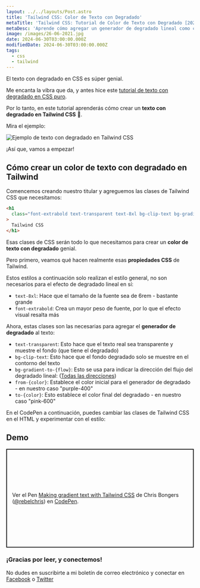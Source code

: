 ```yaml
---
layout: ../../layouts/Post.astro
title: 'Tailwind CSS: Color de Texto con Degradado'
metaTitle: 'Tailwind CSS: Tutorial de Color de Texto con Degradado [2024]'
metaDesc: 'Aprende cómo agregar un generador de degradado lineal como color de texto con Tailwind CSS. Prueba el ejemplo demo en CodePen.'
image: /images/26-06-2021.jpg
date: 2024-06-30T03:00:00.000Z
modifiedDate: 2024-06-30T03:00:00.000Z
tags:
  - css
  - tailwind
---
```


El texto con degradado en CSS es súper genial.

Me encanta la vibra que da, y antes hice este [tutorial de texto con degradado en CSS puro](https://daily-dev-tips.com/posts/css-gradient-text-effect/).

Por lo tanto, en este tutorial aprenderás cómo crear un **texto con degradado en Tailwind CSS** 👀.

Mira el ejemplo:

![Ejemplo de texto con degradado en Tailwind CSS](https://cdn.hashnode.com/res/hashnode/image/upload/v1643118038139/2fikdgdXE6.png)

¡Así que, vamos a empezar!

## Cómo crear un color de texto con degradado en Tailwind

Comencemos creando nuestro titular y agreguemos las clases de Tailwind CSS que necesitamos:

```html
<h1
  class="font-extrabold text-transparent text-8xl bg-clip-text bg-gradient-to-r from-purple-400 to-pink-600"
>
  Tailwind CSS
</h1>
```

Esas clases de CSS serán todo lo que necesitamos para crear un **color de texto con degradado** genial.

Pero primero, veamos qué hacen realmente esas **propiedades CSS** de Tailwind.

Estos estilos a continuación solo realizan el estilo general, no son necesarios para el efecto de degradado lineal en sí:

- `text-8xl`: Hace que el tamaño de la fuente sea de 6rem - bastante grande
- `font-extrabold`: Crea un mayor peso de fuente, por lo que el efecto visual resalta más

Ahora, estas clases son las necesarias para agregar el **generador de degradado** al texto:

- `text-transparent`: Esto hace que el texto real sea transparente y muestre el fondo (que tiene el degradado)
- `bg-clip-text`: Esto hace que el fondo degradado solo se muestre en el contorno del texto
- `bg-gradient-to-{flow}`: Esto se usa para indicar la dirección del flujo del degradado lineal: ([Todas las direcciones](https://tailwindcss.com/docs/background-image))
- `from-{color}`: Establece el color inicial para el generador de degradado - en nuestro caso "purple-400"
- `to-{color}`: Esto establece el color final del degradado - en nuestro caso "pink-600"

En el CodePen a continuación, puedes cambiar las clases de Tailwind CSS en el HTML y experimentar con el estilo:

## Demo
<p class="codepen" data-height="265" data-theme-id="dark" data-default-tab="result" data-user="rebelchris" data-slug-hash="NWpmEJg" style="height: 265px; box-sizing: border-box; display: flex; align-items: center; justify-content: center; border: 2px solid; margin: 1em 0; padding: 1em;" data-pen-title="Making gradient text with Tailwind CSS">
  <span>Ver el Pen <a href="https://codepen.io/rebelchris/pen/NWpmEJg">
  Making gradient text with Tailwind CSS</a> de Chris Bongers (<a href="https://codepen.io/rebelchris">@rebelchris</a>)
  en <a href="https://codepen.io">CodePen</a>.</span>
</p>
<script async defer src="https://cpwebassets.codepen.io/assets/embed/ei.js"></script>

### ¡Gracias por leer, y conectemos!

No dudes en suscribirte a mi boletín de correo electrónico y conectar en [Facebook](https://www.facebook.com/DailyDevTipsBlog) o [Twitter](https://twitter.com/DailyDevTips1)


